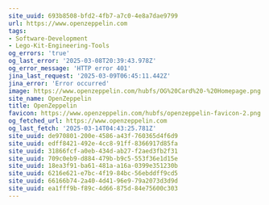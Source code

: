 ```yaml
---
site_uuid: 693b8508-bfd2-4fb7-a7c0-4e8a7dae9799
url: https://www.openzeppelin.com
tags:
- Software-Development
- Lego-Kit-Engineering-Tools
og_errors: 'true'
og_last_error: '2025-03-08T20:39:43.978Z'
og_error_message: 'HTTP error 401'
jina_last_request: '2025-03-09T06:45:11.442Z'
jina_error: 'Error occurred'
image: https://www.openzeppelin.com/hubfs/OG%20Card%20-%20Homepage.png
site_name: OpenZeppelin
title: OpenZeppelin
favicon: https://www.openzeppelin.com/hubfs/openzeppelin-favicon-2.png
og_fetched_url: https://www.openzeppelin.com
og_last_fetch: '2025-03-14T04:43:25.781Z'
site_uuid: de970801-200e-4586-a43f-760365d4f6d9
site_uuid: edff8421-492e-4cc8-91ff-8366917d85fa
site_uuid: 31866fcf-a0eb-434d-ab27-f2aed3fb2f31
site_uuid: 709c0eb9-d884-479b-b9c5-553f36e1d15e
site_uuid: 18ea3f91-ba61-481a-a16a-0399e351230b
site_uuid: 6216e621-e7bc-4f19-84bc-56ebddff9cd5
site_uuid: 66166b74-2a40-4d41-96e9-79a2073d3d9d
site_uuid: ea1fff9b-f89c-4d66-875d-84e75600c303
---
```


